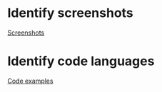 # Identify screenshots
[Screenshots](screenshots.md)

# Identify code languages
[Code examples](code-examples.md)